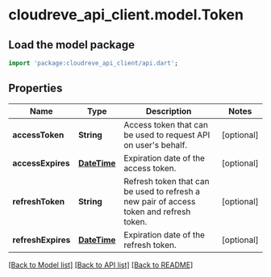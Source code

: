 # cloudreve_api_client.model.Token

## Load the model package
```dart
import 'package:cloudreve_api_client/api.dart';
```

## Properties
Name | Type | Description | Notes
------------ | ------------- | ------------- | -------------
**accessToken** | **String** | Access token that can be used to request API on user's behalf. | [optional] 
**accessExpires** | [**DateTime**](DateTime.md) | Expiration date of the access token. | [optional] 
**refreshToken** | **String** | Refresh token that can be used to refresh a new pair of access token and refresh token. | [optional] 
**refreshExpires** | [**DateTime**](DateTime.md) | Expiration date of the refresh token. | [optional] 

[[Back to Model list]](../README.md#documentation-for-models) [[Back to API list]](../README.md#documentation-for-api-endpoints) [[Back to README]](../README.md)


